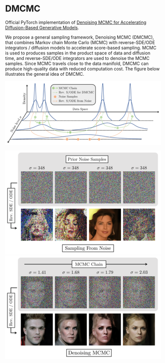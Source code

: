 # DMCMC

Official PyTorch implementation of [Denoising MCMC for Accelerating Diffusion-Based Generative Models](https://arxiv.org/abs/2209.14593).

We propose a general sampling framework, Denoising MCMC (DMCMC), that combines Markov chain Monte Carlo (MCMC) with reverse-SDE/ODE integrators / diffusion models to accelerate score-based sampling. MCMC is used to produces samples in the product space of data and diffusion time, and reverse-SDE/ODE integrators are used to denoise the MCMC samples. Since MCMC travels close to the data manifold, DMCMC can produce high-quality data with reduced computation cost. The figure below illustrates the general idea of DMCMC.

<p align="center">
  <img src="https://github.com/1202kbs/DMCMC/blob/main/assets/diag.png" />
</p>

<p align="center">
  <img src="https://github.com/1202kbs/DMCMC/blob/main/assets/1a-min.png" width="600" />
  <img src="https://github.com/1202kbs/DMCMC/blob/main/assets/1b-min.png" width="600" />
</p>

